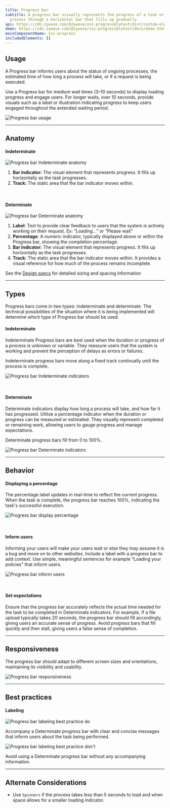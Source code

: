 ```yaml
---
title: Progress bar
subtitle: A progress bar visually represents the progress of a task or loading
  process through a horizontal bar that fills up gradually.
api: https://cdn.zywave.com/@zywave/zui-progress@latest/dist/custom-elements.json
demo: https://cdn.zywave.com/@zywave/zui-progress@latest/docs/demo.html
mainComponentName: zui-progress
includedElements: []
---
```

## Usage

A Progress bar informs users about the status of ongoing processes, the estimated time of how long a process will take, or if a request is being executed. 

Use a Progress bar for medium wait times (3–10 seconds) to display loading progress and engage users. For longer waits, over 10 seconds, provide visuals such as a label or illustration indicating progress to keep users engaged throughout the extended waiting period.

![Progress bar usage](/images/progress-bar_usage.svg)

- - -

## Anatomy

#### Indeterminate

![Progress bar Indeterminate anatomy](/images/progress-bar_indeterminate_anatomy.svg)

1. **Bar indicator:** The visual element that represents progress. It fills up horizontally as the task progresses.
2. **Track:** The static area that the bar indicator moves within.

<br>

#### Determinate

![Progress bar Determinate anatomy](/images/progress-bar_determinate_anatomy.svg)

1. **Label**: Text to provide clear feedback to users that the system is actively working on their request. Ex: “Loading...” or “Please wait”
2. **Percentage**: A numeric indicator, typically displayed above or within the Progress bar, showing the completion percentage.
3. **Bar indicator:** The visual element that represents progress. It fills up horizontally as the task progresses.
4. **Track:** The static area that the bar indicator moves within. It provides a visual reference for how much of the process remains incomplete.

See the [Design specs](https://xd.adobe.com/view/334e7f6d-d129-4f38-8d09-a0488d47ca76-661d/grid) for detailed sizing and spacing information

- - -

## Types

Progress bars come in two types: indeterminate and determinate. The technical possibilities of the situation where it is being implemented will determine which type of Progress bar should be used.

#### Indeterminate

Indeterminate Progress bars are best used when the duration or progress of a process is unknown or variable. They reassure users that the system is working and prevent the perception of delays as errors or failures.

Indeterminate progress bars move along a fixed track continually until the process is complete.

![Progress bar Indeterminate indicators](/images/progress-bar_indeterminate_indicator.svg)

<br>

#### Determinate

Determinate indicators display how long a process will take, and how far it has progressed. Utilize a percentage indicator when the duration or progress can be measured or estimated. They visually represent completed or remaining work, allowing users to gauge progress and manage expectations. 

Determinate progress bars fill from 0 to 100%.

![Progress bar Determinate indicators](/images/progress-bar_determinate_indicator.svg)

- - -

## Behavior

#### Displaying a percentage

The percentage label updates in real-time to reflect the current progress. When the task is complete, the progress bar reaches 100%, indicating the task's successful execution.

![Progress bar display percentage](/images/progress-bar_percentage.svg)

<br>

#### Inform users

Informing your users will make your users wait or else they may assume it is a bug and move on to other websites. Include a label with a progress bar to add context. Use simple, meaningful sentences for example “Loading your policies” that inform users.

![Progress bar inform users](/images/progress-bar_inform_users.svg)

<br>

#### Set expectations

Ensure that the progress bar accurately reflects the actual time needed for the task to be completed in Determinate indicators. For example, If a file upload typically takes 20 seconds, the progress bar should fill accordingly, giving users an accurate sense of progress. Avoid progress bars that fill quickly and then stall, giving users a false sense of completion.

- - -

## Responsiveness

The progress bar should adapt to different screen sizes and orientations, maintaining its visibility and usability.

![Progress bar responsiveness](/images/progress-bar_responsiveness.svg)

- - -

## Best practices

#### Labeling

<docs-grid columns="2">

<div>

![Progress bar labeling best practice do](/images/progress-bar_label_do.svg)

<docs-do>

Accompany a Determinate progress bar with clear and concise messages that inform users about the task being performed.
</docs-do>

</div>

<div>

![Progress bar labeling best practice don't](/images/progress-bar_label_dont.svg)

<docs-do-not>

Avoid using a Determinate progress bar without any accompanying information.
</docs-do-not>

</div>

</docs-grid>

- - -

## Alternate Considerations

* Use `Spinners` if the process takes less than 5 seconds to load and when space allows for a smaller loading indicator.